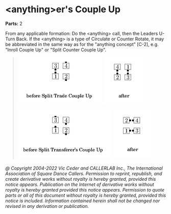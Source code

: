 
# \<anything>er's Couple Up

**Parts:** 2  

From any applicable formation: Do the \<anything> call, then the Leaders U-Turn Back.
If the \<anything> is a type of Circulate or Counter Rotate,
it may be abbreviated in the same way as for the "anything concept" [C-2],
e.g. "Inroll Couple Up" or "Split Counter Couple Up".

> 
> ![alt](anythingers_couple_up-1.png)
> ![alt](anythingers_couple_up-2.png)  
>
> ![alt](anythingers_couple_up-3.png)
> ![alt](anythingers_couple_up-4.png)
> 

###### @ Copyright 2004-2022 Vic Ceder and CALLERLAB Inc., The International Association of Square Dance Callers. Permission to reprint, republish, and create derivative works without royalty is hereby granted, provided this notice appears. Publication on the Internet of derivative works without royalty is hereby granted provided this notice appears. Permission to quote parts or all of this document without royalty is hereby granted, provided this notice is included. Information contained herein shall not be changed nor revised in any derivation or publication.
